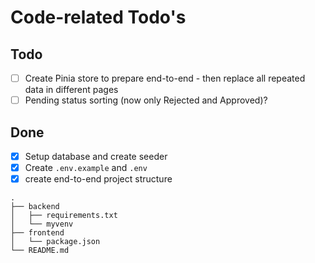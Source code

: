 # Code-related Todo's
## Todo
- [ ] Create Pinia store to prepare end-to-end
      - then replace all repeated data in different pages
- [ ] Pending status sorting (now only Rejected and Approved)?

## Done
- [x] Setup database and create seeder
- [x] Create `.env.example` and `.env`
- [x] create end-to-end project structure
```
.
├── backend
│   ├── requirements.txt
│   └── myvenv
├── frontend
│   └── package.json
└── README.md
```
